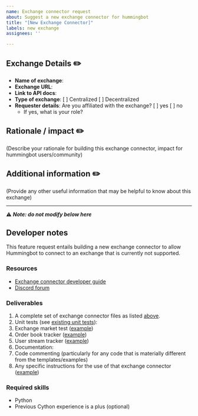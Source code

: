 ```yaml
---
name: Exchange connector request
about: Suggest a new exchange connector for hummingbot
title: "[New Exchange Connector]"
labels: new exchange
assignees: ''

---
```


## Exchange Details ✏️

- **Name of exchange**:
- **Exchange URL**:
- **Link to API docs**: 
- **Type of exchange**: [ ] Centralized [ ] Decentralized
- **Requester details**: Are you affiliated with the exchange? [ ] yes [ ] no 
  - If yes, what is your role?

## Rationale / impact ✏️
(Describe your rationale for building this exchange connector, impact for hummingbot users/community)

## Additional information ✏️
(Provide any other useful information that may be helpful to know about this exchange)

---

⚠️ ***Note: do not modify below here***

## Developer notes

This feature request entails building a new exchange connector to allow Hummingbot to connect to an exchange that is currently not supported.

### Resources
- [Exchange connector developer guide](https://docs.hummingbot.io/developers/connectors/)
- [Discord forum](https://discord.hummingbot.io)

### Deliverables
1. A complete set of exchange connector files as listed [above](#developer-notes-resources).
2. Unit tests (see [existing unit tests](https://github.com/CoinAlpha/hummingbot/tree/master/test/integration)):
  1. Exchange market test ([example](https://github.com/CoinAlpha/hummingbot/blob/master/test/integration/test_binance_market.py))
  2. Order book tracker ([example](https://github.com/CoinAlpha/hummingbot/blob/master/test/integration/test_binance_order_book_tracker.py))
  3. User stream tracker ([example](https://github.com/CoinAlpha/hummingbot/blob/master/test/integration/test_binance_user_stream_tracker.py))
3. Documentation:
  1. Code commenting (particularly for any code that is materially different from the templates/examples)
  2. Any specific instructions for the use of that exchange connector ([example](https://docs.hummingbot.io/connectors/binance/))

### Required skills
- Python
- Previous Cython experience is a plus (optional)
